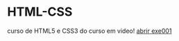 # HTML-CSS
 curso de HTML5 e CSS3 do curso em video!
 <a href="https://jerenias.github.io/HTML-CSS/Desafios/desafio_1/index.html">abrir exe001</a>
